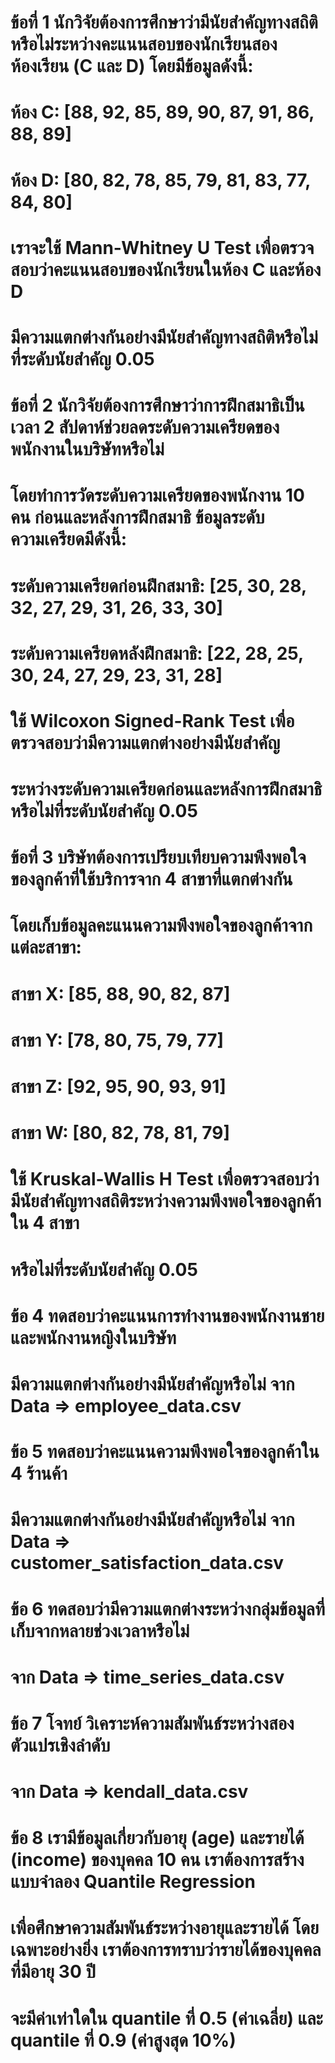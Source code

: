 # ข้อที่ 1 นักวิจัยต้องการศึกษาว่ามีนัยสำคัญทางสถิติหรือไม่ระหว่างคะแนนสอบของนักเรียนสองห้องเรียน (C และ D) โดยมีข้อมูลดังนี้:

# ห้อง C: [88, 92, 85, 89, 90, 87, 91, 86, 88, 89]
# ห้อง D: [80, 82, 78, 85, 79, 81, 83, 77, 84, 80]

# เราจะใช้ Mann-Whitney U Test เพื่อตรวจสอบว่าคะแนนสอบของนักเรียนในห้อง C และห้อง D 
# มีความแตกต่างกันอย่างมีนัยสำคัญทางสถิติหรือไม่ที่ระดับนัยสำคัญ 0.05


# ข้อที่ 2 นักวิจัยต้องการศึกษาว่าการฝึกสมาธิเป็นเวลา 2 สัปดาห์ช่วยลดระดับความเครียดของพนักงานในบริษัทหรือไม่ 
# โดยทำการวัดระดับความเครียดของพนักงาน 10 คน ก่อนและหลังการฝึกสมาธิ ข้อมูลระดับความเครียดมีดังนี้:

# ระดับความเครียดก่อนฝึกสมาธิ: [25, 30, 28, 32, 27, 29, 31, 26, 33, 30]

# ระดับความเครียดหลังฝึกสมาธิ: [22, 28, 25, 30, 24, 27, 29, 23, 31, 28]

# ใช้ Wilcoxon Signed-Rank Test เพื่อตรวจสอบว่ามีความแตกต่างอย่างมีนัยสำคัญ
# ระหว่างระดับความเครียดก่อนและหลังการฝึกสมาธิหรือไม่ที่ระดับนัยสำคัญ 0.05


# ข้อที่ 3 บริษัทต้องการเปรียบเทียบความพึงพอใจของลูกค้าที่ใช้บริการจาก 4 สาขาที่แตกต่างกัน 
# โดยเก็บข้อมูลคะแนนความพึงพอใจของลูกค้าจากแต่ละสาขา:

# สาขา X: [85, 88, 90, 82, 87]

# สาขา Y: [78, 80, 75, 79, 77]

# สาขา Z: [92, 95, 90, 93, 91]

# สาขา W: [80, 82, 78, 81, 79]

# ใช้ Kruskal-Wallis H Test เพื่อตรวจสอบว่ามีนัยสำคัญทางสถิติระหว่างความพึงพอใจของลูกค้าใน 4 สาขา
# หรือไม่ที่ระดับนัยสำคัญ 0.05


# ข้อ 4 ทดสอบว่าคะแนนการทำงานของพนักงานชายและพนักงานหญิงในบริษัท
# มีความแตกต่างกันอย่างมีนัยสำคัญหรือไม่ จาก Data => employee_data.csv

# ข้อ 5 ทดสอบว่าคะแนนความพึงพอใจของลูกค้าใน 4 ร้านค้า
# มีความแตกต่างกันอย่างมีนัยสำคัญหรือไม่ จาก Data => customer_satisfaction_data.csv

# ข้อ 6 ทดสอบว่ามีความแตกต่างระหว่างกลุ่มข้อมูลที่เก็บจากหลายช่วงเวลาหรือไม่ 
# จาก Data => time_series_data.csv

# ข้อ 7 โจทย์ วิเคราะห์ความสัมพันธ์ระหว่างสองตัวแปรเชิงลำดับ
# จาก Data => kendall_data.csv

# ข้อ 8 เรามีข้อมูลเกี่ยวกับอายุ (age) และรายได้ (income) ของบุคคล 10 คน เราต้องการสร้างแบบจำลอง Quantile Regression 
# เพื่อศึกษาความสัมพันธ์ระหว่างอายุและรายได้ โดยเฉพาะอย่างยิ่ง เราต้องการทราบว่ารายได้ของบุคคลที่มีอายุ 30 ปี 
# จะมีค่าเท่าใดใน quantile ที่ 0.5 (ค่าเฉลี่ย) และ quantile ที่ 0.9 (ค่าสูงสุด 10%)